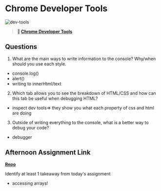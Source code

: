 # Chrome Developer Tools

![dev-tools](https://bcw.blob.core.windows.net/public/img/lesson-images/4571780153354770)

> **📖 [Chrome Developer Tools](https://codeworksacademy.com/fs-student-guide/resources/wk2/03-Chrome-Dev-Tools)**

## Questions

1. What are the main ways to write information to the console? Why/when should you use each style.

- console.log()
- alert()
- writing to innerHtml/text

2. Which tab allows you to see the breakdown of HTML/CSS and how can this tab be useful when debugging HTML?

- inspect dev tools=> they show you what each property of css and html are doing

3. Outside of writing everything to the console, what is a better way to debug your code?

- debugger

## Afternoon Assignment Link

**[Repo](https://daniel-le97.github.io/icecream-shop/)**

Identify at least 1 takeaway from today's assignment

- accessing arrays!
